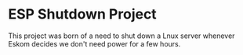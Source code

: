 # ESP Shutdown Project

This project was born of a need to shut down a Lnux server whenever Eskom decides we don't need power for a few hours.
